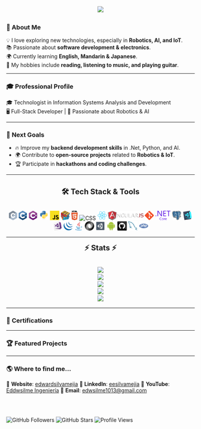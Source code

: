 <h1 align="center">
  <a href="https://git.io/typing-svg">
    <img src="https://readme-typing-svg.herokuapp.com/?lines=Hi,+There!+👋;I am;+Edward++E.+Silva+Mejia...;Nice+to+meet+you!&center=true&size=25">
  </a>
</h1>

<!--
**edwsilme/edwsilme** is a ✨ _special_ ✨ repository because its `README.md` (this file) appears on your GitHub profile.
-->

### 🚀 About Me
💡 I love exploring new technologies, especially in **Robotics, AI, and IoT**.<br>
📚 Passionate about **software development & electronics**.<br>
🌍 Currently learning **English, Mandarin & Japanese**.<br>
🎸 My hobbies include **reading, listening to music, and playing guitar**.

<hr>

### 🎓 Professional Profile
:mortar_board: Technologist in Information Systems Analysis and Development <br>
🖥️ Full-Stack Developer | 🤖 Passionate about Robotics & AI

<hr>

### 🎯 **Next Goals**
- 🔥 Improve my **backend development skills** in .Net, Python, and AI.
- 🌍 Contribute to **open-source projects** related to **Robotics & IoT**.
- 🏆 Participate in **hackathons and coding challenges**.

<hr>

</br>

<div align="center" style="font-size: 20px; font-weight: bold;"> 🛠️  Tech Stack & Tools </div>
</br>
<p align="center">
    <img title="C" height="25" src="https://github.com/edwsilme/raw/blob/main/img_readme/c.svg">
    <img title="C++" height="25" src="https://github.com/edwsilme/raw/blob/main/img_readme/cpp.svg">
    <img title="C#" height="25" src="https://github.com/edwsilme/raw/blob/main/img_readme/cSharp.svg">
    <img title="Python" height="25" src="https://github.com/edwsilme/raw/blob/main/img_readme/python-original.svg">
    <img title="Javascript" height="25" src="https://github.com/edwsilme/raw/blob/main/img_readme/javascript.svg">
    <img title="Problem Solving" height="25" src="https://github.com/edwsilme/raw/blob/main/img_readme/problemSolving.png">
    <img title="HTML5" height="25" src="https://github.com/edwsilme/raw/blob/main/img_readme/html5.svg">
    <img title="CSS" height="25" src="images/css.svg">
    <img title="React" height="25" src="https://github.com/edwsilme/raw/blob/main/img_readme/react-original.svg">
    <img title="AngularJS" height="25" src="https://github.com/edwsilme/raw/blob/main/img_readme/angularjs.png">
    <img title="Git" height="25" src="https://github.com/edwsilme/raw/blob/main/img_readme/git-original.svg">
    <img title=".NetCore" height="25" src="https://github.com/edwsilme/raw/blob/main/img_readme/dotnetcore.svg">
    <img title="SQLServer" height="25" src="https://github.com/edwsilme/raw/blob/main/img_readme/postgresql.svg">
    <img title="Visual Studio Code" height="25" src="https://github.com/edwsilme/raw/blob/main/img_readme/vscode.png">
    <img title="Microsoft Visual Studio" height="25" src="https://github.com/edwsilme/raw/blob/main/img_readme/visualstudio.png">
    <img title="JQuery" height="25" src="https://github.com/edwsilme/raw/blob/main/img_readme/jquery-original.svg">
    <img title="Java" height="25" src="https://github.com/edwsilme/raw/blob/main/img_readme/java-original.svg">
    <img title="JSON" height="25" src="https://github.com/edwsilme/raw/blob/main/img_readme/json.svg">
    <img title="Unity" height="25" src="https://github.com/edwsilme/raw/blob/main/img_readme/unity3d.svg">
    <img title="Android" height="25" src="https://github.com/edwsilme/raw/blob/main/img_readme/android.svg">
    <img title="GitHub" height="25" src="https://github.com/edwsilme/raw/blob/main/img_readme/github.svg">
    <img title="MySQL" height="25" src="https://github.com/edwsilme/raw/blob/main/img_readme/mysql.svg">
    <img title="PHP" height="25" src="https://github.com/edwsilme/raw/blob/main/img_readme/php.svg">
</p>

<hr>

<div align="center" style="font-size: 20px; font-weight: bold;">⚡ Stats ⚡</div>
<br>
<p align="center">
  <img src="https://github-readme-stats.vercel.app/api?username=edwsilme&show_icons=true&theme=tokyonight">
  <br>
  <img src="https://github-readme-stats.vercel.app/api/top-langs/?username=edwsilme&hide_progress=layout&theme=tokyonight">
  <br>
  <img src="https://github-profile-summary-cards.vercel.app/api/cards/profile-details?username=edwsilme&theme=github_dark">
  <br>
  <img src="https://github-profile-summary-cards.vercel.app/api/cards/productive-time?username=edwsilme&theme=github_dark">
  <br>
  <img src="https://github-readme-activity-graph.vercel.app/graph?username=edwsilme&theme=react-dark&bg_color=20232a&hide_border=true">
</p>

<hr>

### 📜 **Certifications**


<hr>

### 🏆 **Featured Projects**

<hr>

### :earth_americas: **Where to find me...**
🔹 **Website**: [edwardsilvamejia](http://www.geocities.ws/edwardsilvamejia/index.html)
🔹 **LinkedIn**: [eesilvamejia](https://www.linkedin.com/in/eesilvamejia/)
🔹 **YouTube**: [Eddwsilme Ingeniería](https://www.youtube.com/channel/UCnmSVKs4E8lwET4OwQAS5Xg)
🔹 **Email**: [edwsilme1013@gmail.com](mailto:edwsilme1013@gmail.com)

</br></br>

![GitHub Followers](https://img.shields.io/github/followers/eesilvamejia?style=social)
![GitHub Stars](https://img.shields.io/github/stars/eesilvamejia?style=social)
![Profile Views](https://komarev.com/ghpvc/?username=eesilvamejia&label=Profile%20Views&color=blue)
